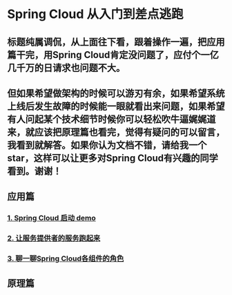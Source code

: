 # Spring Cloud 从入门到差点逃跑

##  标题纯属调侃，从上面往下看，跟着操作一遍，把应用篇干完，用Spring Cloud肯定没问题了，应付个一亿几千万的日请求也问题不大。

##  但如果希望做架构的时候可以游刃有余，如果希望系统上线后发生故障的时候能一眼就看出来问题，如果希望有人问起某个技术细节时候你可以轻松吹牛逼娓娓道来，就应该把原理篇也看完，觉得有疑问的可以留言，我看到就解答。如果你认为文档不错，请给我一个star，这样可以让更多对Spring Cloud有兴趣的同学看到。谢谢！


## 应用篇

### [1. Spring Cloud 启动 demo](https://github.com/wangjieming/springcloud-case/blob/main/doc/1.%E5%90%AF%E5%8A%A8Spring%20Cloud%20Demo.md)

### [2. 让服务提供者的服务跑起来](https://github.com/wangjieming/springcloud-case/blob/main/doc/2.%E8%AE%A9%E6%9C%8D%E5%8A%A1%E6%8F%90%E4%BE%9B%E8%80%85%E7%9A%84%E6%9C%8D%E5%8A%A1%E8%B7%91%E8%B5%B7%E6%9D%A5.md)

### [3. 聊一聊Spring Cloud各组件的角色](https://github.com/wangjieming/springcloud-case/edit/main/doc/3.%E8%81%8A%E4%B8%80%E8%81%8ASpring%20Cloud%E5%90%84%E7%BB%84%E4%BB%B6%E7%9A%84%E8%A7%92%E8%89%B2.md)


## 原理篇


